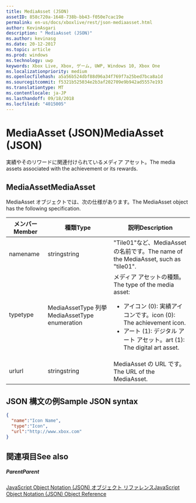 ```yaml
---
title: MediaAsset (JSON)
assetID: 858c720a-1648-738b-bb43-f050e7cac19e
permalink: en-us/docs/xboxlive/rest/json-mediaasset.html
author: KevinAsgari
description: " MediaAsset (JSON)"
ms.author: kevinasg
ms.date: 20-12-2017
ms.topic: article
ms.prod: windows
ms.technology: uwp
keywords: Xbox Live, Xbox, ゲーム, UWP, Windows 10, Xbox One
ms.localizationpriority: medium
ms.openlocfilehash: a5a56b524dbf88d96a34f769f7a25bed7bca8a1d
ms.sourcegitcommit: f5321b525034e2b3af202709e9b942ad5557e193
ms.translationtype: MT
ms.contentlocale: ja-JP
ms.lasthandoff: 09/18/2018
ms.locfileid: "4015005"
---
```

# <a name="mediaasset-json"></a><span data-ttu-id="ac4a4-104">MediaAsset (JSON)</span><span class="sxs-lookup"><span data-stu-id="ac4a4-104">MediaAsset (JSON)</span></span>
<span data-ttu-id="ac4a4-105">実績やそのリワードに関連付けられているメディア アセット。</span><span class="sxs-lookup"><span data-stu-id="ac4a4-105">The media assets associated with the achievement or its rewards.</span></span>
<a id="ID4EN"></a>


## <a name="mediaasset"></a><span data-ttu-id="ac4a4-106">MediaAsset</span><span class="sxs-lookup"><span data-stu-id="ac4a4-106">MediaAsset</span></span>

<span data-ttu-id="ac4a4-107">MediaAsset オブジェクトでは、次の仕様があります。</span><span class="sxs-lookup"><span data-stu-id="ac4a4-107">The MediaAsset object has the following specification.</span></span>

| <span data-ttu-id="ac4a4-108">メンバー</span><span class="sxs-lookup"><span data-stu-id="ac4a4-108">Member</span></span>| <span data-ttu-id="ac4a4-109">種類</span><span class="sxs-lookup"><span data-stu-id="ac4a4-109">Type</span></span>| <span data-ttu-id="ac4a4-110">説明</span><span class="sxs-lookup"><span data-stu-id="ac4a4-110">Description</span></span>|
| --- | --- | --- |
| <span data-ttu-id="ac4a4-111">name</span><span class="sxs-lookup"><span data-stu-id="ac4a4-111">name</span></span>| <span data-ttu-id="ac4a4-112">string</span><span class="sxs-lookup"><span data-stu-id="ac4a4-112">string</span></span>| <span data-ttu-id="ac4a4-113">"Tile01"など、MediaAsset の名前です。</span><span class="sxs-lookup"><span data-stu-id="ac4a4-113">The name of the MediaAsset, such as "tile01".</span></span>|
| <span data-ttu-id="ac4a4-114">type</span><span class="sxs-lookup"><span data-stu-id="ac4a4-114">type</span></span>| <span data-ttu-id="ac4a4-115">MediaAssetType 列挙</span><span class="sxs-lookup"><span data-stu-id="ac4a4-115">MediaAssetType enumeration</span></span>| <span data-ttu-id="ac4a4-116">メディア アセットの種類。</span><span class="sxs-lookup"><span data-stu-id="ac4a4-116">The type of the media asset:</span></span> <ul><li><span data-ttu-id="ac4a4-117">アイコン (0): 実績アイコンです。</span><span class="sxs-lookup"><span data-stu-id="ac4a4-117">icon (0): The achievement icon.</span></span></li><li><span data-ttu-id="ac4a4-118">アート (1): デジタル アート アセット。</span><span class="sxs-lookup"><span data-stu-id="ac4a4-118">art (1): The digital art asset.</span></span></li></ul> | 
| <span data-ttu-id="ac4a4-119">url</span><span class="sxs-lookup"><span data-stu-id="ac4a4-119">url</span></span>| <span data-ttu-id="ac4a4-120">string</span><span class="sxs-lookup"><span data-stu-id="ac4a4-120">string</span></span>| <span data-ttu-id="ac4a4-121">MediaAsset の URL です。</span><span class="sxs-lookup"><span data-stu-id="ac4a4-121">The URL of the MediaAsset.</span></span>|

<a id="ID4EFC"></a>


## <a name="sample-json-syntax"></a><span data-ttu-id="ac4a4-122">JSON 構文の例</span><span class="sxs-lookup"><span data-stu-id="ac4a4-122">Sample JSON syntax</span></span>


```json
{
  "name":"Icon Name",
  "type":"Icon",
  "url":"http://www.xbox.com"
}

```


<a id="ID4EOC"></a>


## <a name="see-also"></a><span data-ttu-id="ac4a4-123">関連項目</span><span class="sxs-lookup"><span data-stu-id="ac4a4-123">See also</span></span>

<a id="ID4EQC"></a>


##### <a name="parent"></a><span data-ttu-id="ac4a4-124">Parent</span><span class="sxs-lookup"><span data-stu-id="ac4a4-124">Parent</span></span>

[<span data-ttu-id="ac4a4-125">JavaScript Object Notation (JSON) オブジェクト リファレンス</span><span class="sxs-lookup"><span data-stu-id="ac4a4-125">JavaScript Object Notation (JSON) Object Reference</span></span>](atoc-xboxlivews-reference-json.md)
